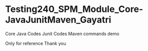 # Testing240_SPM_Module_Core-JavaJunitMaven_Gayatri

Core Java Codes 
Junit Codes 
Maven commands demo 

Only for reference 
Thank you 
